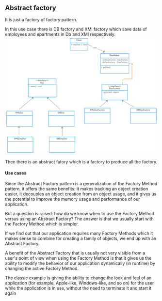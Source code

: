 ## Abstract factory
It is just a factory of factory pattern.

In this use case there is DB factory and XMl factory which save data of employees and epartments in Db
and XMl respectively.
![](Abstract%20Factory.png)

Then there is an abstract fatory which is a factory to produce all the factory.
 

#### Use cases
Since the Abstract Factory pattern is a generalization of the Factory Method pattern,
it offers the same benefits: it makes tracking an object creation easier, it decouples
an object creation from an object usage, and it gives us the potential to improve the
memory usage and performance of our application.

But a question is raised: how do we know when to use the Factory Method versus
using an Abstract Factory? The answer is that we usually start with the Factory
Method which is simpler. 

If we find out that our application requires many Factory
Methods which it makes sense to combine for creating a family of objects, we end up
with an Abstract Factory.

A benefit of the Abstract Factory that is usually not very visible from a user's
point of view when using the Factory Method is that it gives us the ability to modify
the behavior of our application dynamically (in runtime) by changing the active
Factory Method. 

The classic example is giving the ability to change the look and feel
of an application (for example, Apple-like, Windows-like, and so on) for the user
while the application is in use, without the need to terminate it and start it again